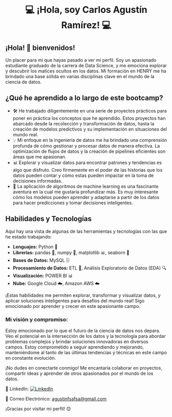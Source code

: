 <p align="center">
  <img src="https://media.istockphoto.com/id/1278527193/vector/vector-illustration-of-a-man-sitting-at-a-computer-a-system-administrator-in-a-data-center.jpg?s=612x612&w=0&k=20&c=w5XT-bIa4ceeHyVkBuomxW4qMWmi3sQC0XZ_9jzF_QY=" alt="">
</p>

<div align="center">
  <h1>💻 ¡Hola, soy Carlos Agustín Ramírez! 💻</h1>
</div> 

## ¡Hola! 👋 bienvenidos!

Un placer para mi que hayas pasado a ver mi perfil. Soy un apasionado estudiante graduado de la carrera de Data Science, y me emociona explorar y descubrir los matices ocultos en los datos. Mi formación en HENRY me ha brindado una base sólida en varias disciplinas clave en el mundo de la ciencia de datos.

## ¿Qué he aprendido a lo largo de este bootcamp?

- 🛠️ He trabajado diligentemente en una serie de proyectos prácticos para poner en práctica los conceptos que he aprendido. Estos proyectos han abarcado desde la recolección y transformación de datos, hasta la creación de modelos predictivos y su implementación en situaciones del mundo real.
- 💡 Mi enfoque en la ingeniería de datos me ha brindado una comprensión profunda de cómo gestionar y procesar datos de manera efectiva. La optimización de flujos de datos y la creación de pipelines eficientes son áreas que me apasionan.
- 📊 Explorar y visualizar datos para encontrar patrones y tendencias es algo que disfruto. Creo firmemente en el poder de las historias que los datos pueden contar y cómo estas pueden impactar en la toma de decisiones informadas.
- 🤖 La aplicación de algoritmos de machine learning es una fascinante aventura en la cual me gustaría profundizar más. Es muy interesante cómo los modelos pueden aprender y adaptarse a partir de los datos para hacer predicciones y tomar decisiones inteligentes.
## Habilidades y Tecnologías

Aquí hay una vista de algunas de las herramientas y tecnologías con las que he estado trabajando:

- **Lenguajes:** Python 🐍
- **Librerías:** pandas 🐼, numpy 🔢, matplotlib 📊, seaborn 🌈
- **Bases de Datos:** MySQL 🗄️
- **Procesamiento de Datos:** ETL 🔄, Análisis Exploratorio de Datos (EDA) 🔍
- **Visualización:** POWER BI 📊
- **Nube:** Google Cloud ☁️, Amazon AWS ☁️

¡Estas habilidades me permiten explorar, transformar y visualizar datos, y aplicar soluciones inteligentes para desafíos del mundo real! Sigo emocionado por aprender y crecer en este apasionante campo.

### Mi visión y compromiso:

Estoy emocionado por lo que el futuro de la ciencia de datos nos depara. Veo el potencial en la intersección de los datos y la tecnología para abordar problemas complejos y brindar soluciones innovadoras en diversos campos. Estoy comprometido a seguir aprendiendo y mejorando, manteniéndome al tanto de las últimas tendencias y técnicas en este campo en constante evolución.

¡No dudes en conectarte conmigo! Me encantaría colaborar en proyectos, compartir ideas y aprender de otros apasionados por el mundo de los datos.


🔗 LinkedIn: [![LinkedIn](https://img.shields.io/badge/LinkedIn-Connect-blue)](https://www.linkedin.com/in/agustin-ramirez-fsa1987)

📧 Correo Electrónico: agustinfsafsa@gmail.com

¡Gracias por visitar mi perfil! 😊





